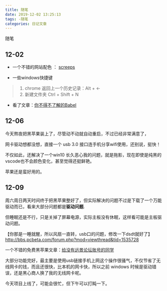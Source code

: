 ```yaml
---
title: 随笔
date: 2019-12-02 13:25:13
tags: -随笔
categories: 日记文章
---
```

随笔
<!-- more -->
## 12-02

* 一个不错的网站配色 ：
[screeps](https://screeps.com/?tdsourcetag=s_pctim_aiomsg)

* 一些windows快捷键
> 1. chrome 返回上一个历史记录：Alt + <-
> 2. 新建文件夹 Ctrl + Shift + N

* 看了文章：[你不得不了解的Babel](https://juejin.im/post/5ddff3abe51d4502d56bd143?utm_source=gold_browser_extension)

## 12-06

今天熬夜把黑苹果装上了，尽管动不动就自动重启，不过已经非常满意了，

网卡驱动想都没想，直接一个 usb 3.0 接口连手机分享wifi使用，还别说，挺快！

不仅如此，还解决了一个win10 长久恶心我的问题，就是拖影，现在即使是纯黑的vscode也不会颜色变化，甚至觉得还挺鲜艳。

苹果还是蛮好用的。

## 12-09

周六周日两天时间终于把黑苹果整好了，但实际解决的问题不过是下载了一个万能驱动而已，看来大部分问题都是**驱动问题**.

但睡眠还是不行，只是关掉了屏幕电源，实际主板没有休眠，这样看可能是主板驱动问题。

【你那是一睡就醒，所以风扇一直转，usb口的问题，修改一下dsdt就好了】http://bbs.pcbeta.com/forum.php?mod=viewthread&tid=1535728

一个不错的免费黑苹果文章：[给没有远景论坛账号的同学](https://www.kancloud.cn/q952008898/hei_ping_guo/1117535)

大部分功能完好，最主要是使用usb链接手机上网这个操作很骚气，不仅节省了无线网卡的钱，而且还很快，比本机的网卡快，所以之前 windows 时候是驱动错误，还是黑心商人换了我的无线网卡呢。

今天项目上线了，可能会很忙，但下午可以打盹一下。
